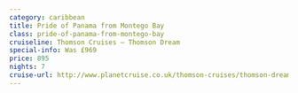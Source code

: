 ```yaml
---
category: caribbean
title: Pride of Panama from Montego Bay
class: pride-of-panama-from-montego-bay
cruiseline: Thomson Cruises – Thomson Dream
special-info: Was £969
price: 895
nights: 7
cruise-url: http://www.planetcruise.co.uk/thomson-cruises/thomson-dream/13-december-2016/107750?utm_medium=referral&utm_source=secret-escapes&utm_campaign=website
---
```


